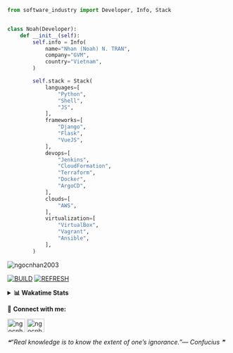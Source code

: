```python
from software_industry import Developer, Info, Stack


class Noah(Developer):
    def __init__(self):
        self.info = Info(
            name="Nhan (Noah) N. TRAN",
            company="GVM",
            country="Vietnam",
        )

        self.stack = Stack(
            languages=[
                "Python",
                "Shell",
                "JS",
            ],
            frameworks=[
                "Django",
                "Flask",
                "VueJS",
            ],
            devops=[
                "Jenkins",
                "CloudFormation",
                "Terraform",
                "Docker",
                "ArgoCD",
            ],
            clouds=[
                "AWS",
            ],
            virtualization=[
                "VirtualBox",
                "Vagrant",
                "Ansible",
            ],
        )
```
<img src="https://komarev.com/ghpvc/?username=ngocnhan2003&label=Profile%20views&color=0e75b6&style=flat" alt="ngocnhan2003" /> 

[![BUILD](https://github.com/ngocnhan2003/ngocnhan2003/actions/workflows/001_build.yml/badge.svg)](https://github.com/ngocnhan2003/ngocnhan2003/actions/workflows/001_build.yml)
[![REFRESH](https://github.com/ngocnhan2003/ngocnhan2003/actions/workflows/002_refresh.yml/badge.svg)](https://github.com/ngocnhan2003/ngocnhan2003/actions/workflows/002_refresh.yml)

<details> 
  <summary><b>📊 Wakatime Stats</b></summary>
  <br>
  
<!--START_SECTION:waka-->
![Code Time](http://img.shields.io/badge/Code%20Time-664%20hrs%201%20min-blue)

**I'm a Night 🦉** 

```text
🌞 Morning    85 commits     ███░░░░░░░░░░░░░░░░░░░░░░   12.63% 
🌆 Daytime    75 commits     ██░░░░░░░░░░░░░░░░░░░░░░░   11.14% 
🌃 Evening    467 commits    █████████████████░░░░░░░░   69.39% 
🌙 Night      46 commits     █░░░░░░░░░░░░░░░░░░░░░░░░   6.84%

```
📅 **I'm Most Productive on Saturday** 

```text
Monday       154 commits    █████░░░░░░░░░░░░░░░░░░░░   22.88% 
Tuesday      28 commits     █░░░░░░░░░░░░░░░░░░░░░░░░   4.16% 
Wednesday    32 commits     █░░░░░░░░░░░░░░░░░░░░░░░░   4.75% 
Thursday     76 commits     ██░░░░░░░░░░░░░░░░░░░░░░░   11.29% 
Friday       31 commits     █░░░░░░░░░░░░░░░░░░░░░░░░   4.61% 
Saturday     177 commits    ██████░░░░░░░░░░░░░░░░░░░   26.3% 
Sunday       175 commits    ██████░░░░░░░░░░░░░░░░░░░   26.0%

```


📊 **This Week I Spent My Time On** 

```text
⌚︎ Time Zone: Asia/Ho_Chi_Minh

💬 Programming Languages: 
No Activity Tracked This Week

🔥 Editors: 
No Activity Tracked This Week

💻 Operating System: 
No Activity Tracked This Week

```

**I Mostly Code in Python** 

```text
Python                   16 repos            ███████████░░░░░░░░░░░░░░   47.06% 
JavaScript               6 repos             ████░░░░░░░░░░░░░░░░░░░░░   17.65% 
TypeScript               2 repos             █░░░░░░░░░░░░░░░░░░░░░░░░   5.88% 
Kotlin                   2 repos             █░░░░░░░░░░░░░░░░░░░░░░░░   5.88% 
Vue                      2 repos             █░░░░░░░░░░░░░░░░░░░░░░░░   5.88%

```



 Last Updated on 21/04/2023 02:48:12 UTC+7
<!--END_SECTION:waka-->
</details>

🔗 **Connect with me:**

<a href="https://linkedin.com/in/ngocnhan2003" target="blank"><img align="center" src="https://raw.githubusercontent.com/rahuldkjain/github-profile-readme-generator/master/src/images/icons/Social/linked-in-alt.svg" alt="ngocnhan2003" height="30" width="40" /></a>
<a href="https://instagram.com/ngocnhan2003" target="blank"><img align="center" src="https://raw.githubusercontent.com/rahuldkjain/github-profile-readme-generator/master/src/images/icons/Social/instagram.svg" alt="ngocnhan2003" height="30" width="40" /></a>


<!--STARTS_HERE_QUOTE_README-->
<i>❝“Real knowledge is to know the extent of one’s ignorance.”— Confucius   ❞</i>
<!--ENDS_HERE_QUOTE_README-->
